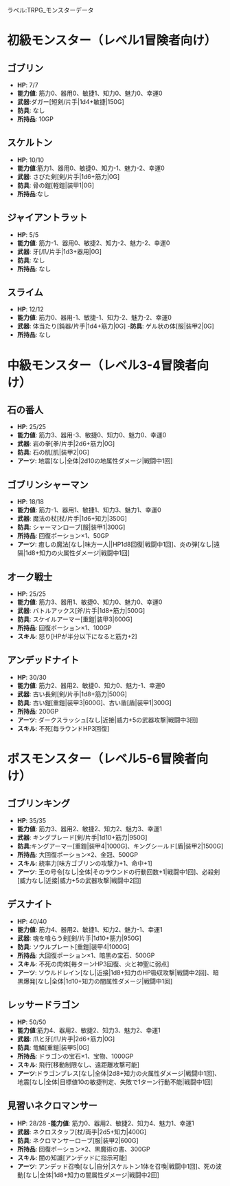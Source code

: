 ラベル:TRPG_モンスターデータ
# 初級モンスター（レベル1冒険者向け）
## ゴブリン
- **HP**: 7/7
- **能力値**: 筋力0、器用0、敏捷1、知力0、魅力0、幸運0
- **武器**:ダガー[短剣/片手|1d4+敏捷|150G]
- **防具**: なし
- **所持品**: 10GP

## スケルトン
- **HP**: 10/10
- **能力値**:筋力1、器用0、敏捷0、知力-1、魅力-2、幸運0
- **武器**: さびた剣[剣/片手|1d6+筋力|0G]
- **防具**: 骨の鎧[軽鎧|装甲1|0G]
- **所持品**:なし

## ジャイアントラット
- **HP**: 5/5
- **能力値**: 筋力-1、器用0、敏捷2、知力-2、魅力-2、幸運0
- **武器**: 牙[爪/片手|1d3+器用|0G]
- **防具**: なし
- **所持品**: なし

## スライム
- **HP**: 12/12
- **能力値**: 筋力0、器用-1、敏捷-1、知力-2、魅力-2、幸運0
- **武器**: 体当たり[鈍器/片手|1d4+筋力|0G]
-**防具**: ゲル状の体[服|装甲2|0G]
- **所持品**: なし

# 中級モンスター（レベル3-4冒険者向け）
## 石の番人
- **HP**: 25/25
- **能力値**: 筋力3、器用-3、敏捷0、知力0、魅力0、幸運0
- **武器**: 岩の拳[拳/片手|2d6+筋力|0G]
- **防具**: 石の肌[肌|装甲2|0G]
- **アーツ**: 地震[なし|全体|2d10の地属性ダメージ|戦闘中1回]

## ゴブリンシャーマン
- **HP**: 18/18
- **能力値**: 筋力-1、器用1、敏捷1、知力3、魅力1、幸運0
- **武器**: 魔法の杖[杖/片手|1d6+知力|350G]
- **防具**: シャーマンローブ[服|装甲1|300G]
- **所持品**: 回復ポーション×1、50GP
- **アーツ**: 癒しの魔法[なし|味方一人||HP1d8回復|戦闘中1回]、炎の弾[なし|遠隔|1d8+知力の火属性ダメージ|戦闘中1回]

## オーク戦士
- **HP**: 25/25
- **能力値**: 筋力3、器用1、敏捷0、知力0、魅力0、幸運0
- **武器**: バトルアックス[斧/片手|1d8+筋力|500G]
- **防具**: スケイルアーマー[重鎧|装甲3|600G]
- **所持品**: 回復ポーション×1、100GP
- **スキル**: 怒り[HPが半分以下になると筋力+2]

## アンデッドナイト
- **HP**: 30/30
- **能力値**: 筋力2、器用2、敏捷0、知力0、魅力-1、幸運0
- **武器**: 古い長剣[剣/片手|1d8+筋力|500G]
- **防具**: 古い鎧[重鎧|装甲3|600G]、古い盾[盾|装甲1|300G]
- **所持品**: 200GP
- **アーツ**: ダークスラッシュ[なし|近接|威力+5の武器攻撃|戦闘中3回]
- **スキル**: 不死[毎ラウンドHP3回復]

# ボスモンスター（レベル5-6冒険者向け）

## ゴブリンキング
- **HP**: 35/35
- **能力値**: 筋力3、器用2、敏捷2、知力2、魅力3、幸運1
- **武器**: キングブレード[剣/片手|1d10+筋力|950G]
- **防具**:キングアーマー[重鎧|装甲4|1000G]、キングシールド[盾|装甲2|1500G]
- **所持品**: 大回復ポーション×2、金冠、500GP
- **スキル**: 統率力[味方ゴブリンの攻撃力+1、命中+1]
- **アーツ**: 王の号令[なし|全体|そのラウンドの行動回数+1|戦闘中1回]、必殺剣[威力なし|近接|威力+5の武器攻撃|戦闘中2回]

## デスナイト
- **HP**: 40/40
- **能力値**: 筋力4、器用2、敏捷1、知力2、魅力-1、幸運1
- **武器**: 魂を喰らう剣[剣/片手|1d10+筋力|950G]
- **防具**: ソウルプレート[重鎧|装甲4|1000G]
- **所持品**: 大回復ポーション×1、暗黒の宝石、500GP
- **スキル**: 不死の肉体[毎ターンHP3回復、火と神聖に弱点]
- **アーツ**: ソウルドレイン[なし|近接|1d8+知力のHP吸収攻撃|戦闘中2回]、暗黒爆発[なし|全体|1d10+知力の闇属性ダメージ|戦闘中1回]

## レッサードラゴン
- **HP**: 50/50
- **能力値**:筋力4、器用2、敏捷2、知力3、魅力2、幸運1
- **武器**: 爪と牙[爪/片手|2d6+筋力|0G]
- **防具**: 竜鱗[重鎧|装甲5|0G]
- **所持品**: ドラゴンの宝石×1、宝物、1000GP
- **スキル**: 飛行[移動制限なし、遠距離攻撃可能]
- **アーツ**:ドラゴンブレス[なし|全体|2d8+知力の火属性ダメージ|戦闘中1回]、地震[なし|全体|目標値10の敏捷判定、失敗で1ターン行動不能|戦闘中1回]

## 見習いネクロマンサー
- **HP**: 28/28
-**能力値**: 筋力0、器用2、敏捷2、知力4、魅力1、幸運1
- **武器**: ネクロスタッフ[杖/両手|2d5+知力|400G]
- **防具**: ネクロマンサーローブ[服|装甲2|600G]
- **所持品**: 回復ポーション×2、黒魔術の書、300GP
- **スキル**: 闇の知識[アンデッドに指示可能]
- **アーツ**: アンデッド召喚[なし|自分|スケルトン1体を召喚|戦闘中1回]、死の波動[なし|全体|1d8+知力の闇属性ダメージ|戦闘中2回]
